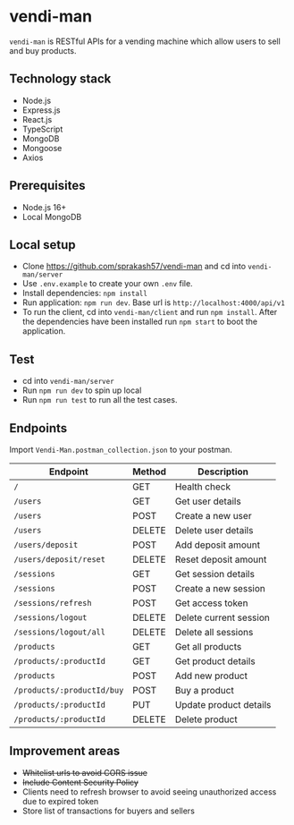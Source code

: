 # vendi-man

`vendi-man` is RESTful APIs for a vending machine which allow users to sell and buy products.

## Technology stack

- Node.js
- Express.js
- React.js
- TypeScript
- MongoDB
- Mongoose
- Axios

## Prerequisites

- Node.js 16+
- Local MongoDB

## Local setup

- Clone https://github.com/sprakash57/vendi-man and cd into `vendi-man/server`
- Use `.env.example` to create your own `.env` file.
- Install dependencies: `npm install`
- Run application: `npm run dev`. Base url is `http://localhost:4000/api/v1`
- To run the client, cd into `vendi-man/client` and run `npm install`. After the dependencies have been installed run `npm start` to boot the application.

## Test

- cd into `vendi-man/server`
- Run `npm run dev` to spin up local
- Run `npm run test` to run all the test cases.

## Endpoints

Import `Vendi-Man.postman_collection.json` to your postman.

| Endpoint                   | Method | Description            |
| -------------------------- | ------ | ---------------------- |
| `/`                        | GET    | Health check           |
| `/users`                   | GET    | Get user details       |
| `/users`                   | POST   | Create a new user      |
| `/users`                   | DELETE | Delete user details    |
| `/users/deposit`           | POST   | Add deposit amount     |
| `/users/deposit/reset`     | DELETE | Reset deposit amount   |
| `/sessions`                | GET    | Get session details    |
| `/sessions`                | POST   | Create a new session   |
| `/sessions/refresh`        | POST   | Get access token       |
| `/sessions/logout`         | DELETE | Delete current session |
| `/sessions/logout/all`     | DELETE | Delete all sessions    |
| `/products`                | GET    | Get all products       |
| `/products/:productId`     | GET    | Get product details    |
| `/products`                | POST   | Add new product        |
| `/products/:productId/buy` | POST   | Buy a product          |
| `/products/:productId`     | PUT    | Update product details |
| `/products/:productId`     | DELETE | Delete product         |

## Improvement areas

- ~~Whitelist urls to avoid CORS issue~~
- ~~Include Content Security Policy~~
- Clients need to refresh browser to avoid seeing unauthorized access due to expired token
- Store list of transactions for buyers and sellers

